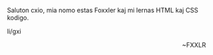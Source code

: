 <div style="margin: 1em 2em 1em 2em;">
  
  <p>Saluton cxio, mia nomo estas Foxxler kaj mi lernas HTML kaj CSS kodigo.</p>
  <p>li/gxi</p>

  <p style='text-align: right;'> ~FXXLR </p>

</div>
<!---
Foxxler/Foxxler is a ✨ special ✨ repository because its `README.md` (this file) appears on your GitHub profile.
You can click the Preview link to take a look at your changes.
--->
